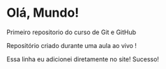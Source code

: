 # Olá, Mundo!
Primeiro repositorio do curso de Git e GitHub

Repositório criado durante uma aula ao vivo !

Essa linha eu adicionei diretamente no site! Sucesso!


